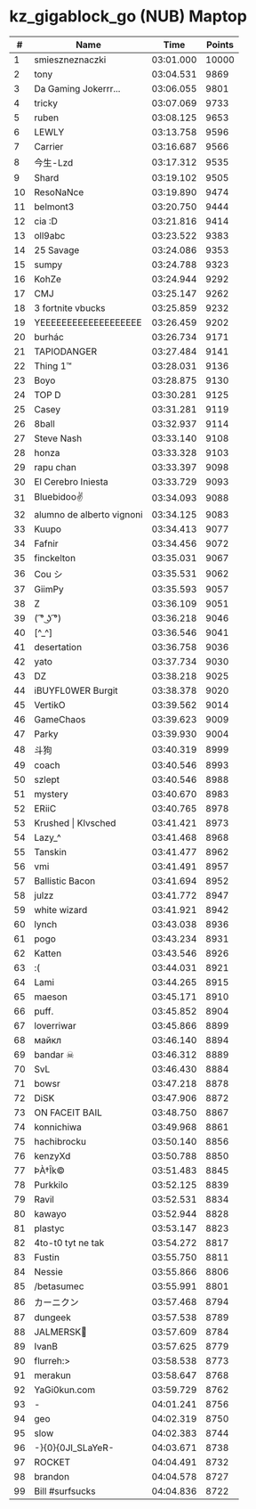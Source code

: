 # kz_gigablock_go (NUB) Maptop

|  # | Name | Time | Points |
|-------------- | -------------- | -------------- | -------------- | 
| 1 | smieszneznaczki | 03:01.000 | 10000 | 
| 2 | tony | 03:04.531 | 9869 | 
| 3 | Da Gaming Jokerrr... | 03:06.055 | 9801 | 
| 4 | tricky | 03:07.069 | 9733 | 
| 5 | ruben | 03:08.125 | 9653 | 
| 6 | LEWLY | 03:13.758 | 9596 | 
| 7 | Carrier | 03:16.687 | 9566 | 
| 8 | 今生-Lzd | 03:17.312 | 9535 | 
| 9 | Shard | 03:19.102 | 9505 | 
| 10 | ResoNaNce | 03:19.890 | 9474 | 
| 11 | belmont3 | 03:20.750 | 9444 | 
| 12 | cia :D | 03:21.816 | 9414 | 
| 13 | oll9abc | 03:23.522 | 9383 | 
| 14 | 25 Savage | 03:24.086 | 9353 | 
| 15 | sumpy | 03:24.788 | 9323 | 
| 16 | KohZe | 03:24.944 | 9292 | 
| 17 | CMJ | 03:25.147 | 9262 | 
| 18 | 3 fortnite vbucks | 03:25.859 | 9232 | 
| 19 | YEEEEEEEEEEEEEEEEEEE | 03:26.459 | 9202 | 
| 20 | burhác | 03:26.734 | 9171 | 
| 21 | TAPIODANGER | 03:27.484 | 9141 | 
| 22 | Thing 1™ | 03:28.031 | 9136 | 
| 23 | Boyo | 03:28.875 | 9130 | 
| 24 | TOP D | 03:30.281 | 9125 | 
| 25 | Casey | 03:31.281 | 9119 | 
| 26 | 8ball | 03:32.937 | 9114 | 
| 27 | Steve Nash | 03:33.140 | 9108 | 
| 28 | honza | 03:33.328 | 9103 | 
| 29 | rapu chan | 03:33.397 | 9098 | 
| 30 | El Cerebro Iniesta | 03:33.729 | 9093 | 
| 31 | Bluebidoo✌ | 03:34.093 | 9088 | 
| 32 | alumno de alberto vignoni | 03:34.125 | 9083 | 
| 33 | Kuupo | 03:34.413 | 9077 | 
| 34 | Fafnir | 03:34.456 | 9072 | 
| 35 | finckelton | 03:35.031 | 9067 | 
| 36 | Cou シ | 03:35.531 | 9062 | 
| 37 | GiimPy | 03:35.593 | 9057 | 
| 38 | Z | 03:36.109 | 9051 | 
| 39 | ( ͡° ͜ʖ ͡°) | 03:36.218 | 9046 | 
| 40 | [^_^] | 03:36.546 | 9041 | 
| 41 | desertation | 03:36.758 | 9036 | 
| 42 | yato | 03:37.734 | 9030 | 
| 43 | DZ | 03:38.218 | 9025 | 
| 44 | iBUYFL0WER Burgit | 03:38.378 | 9020 | 
| 45 | VertikO | 03:39.562 | 9014 | 
| 46 | GameChaos | 03:39.623 | 9009 | 
| 47 | Parky | 03:39.930 | 9004 | 
| 48 | 斗狗 | 03:40.319 | 8999 | 
| 49 | coach | 03:40.546 | 8993 | 
| 50 | szlept | 03:40.546 | 8988 | 
| 51 | mystery | 03:40.670 | 8983 | 
| 52 | ERiiC | 03:40.765 | 8978 | 
| 53 | Krushed \| Klvsched | 03:41.421 | 8973 | 
| 54 | Lazy_^ | 03:41.468 | 8968 | 
| 55 | Tanskin | 03:41.477 | 8962 | 
| 56 | vmi | 03:41.491 | 8957 | 
| 57 | Ballistic Bacon | 03:41.694 | 8952 | 
| 58 | julzz | 03:41.772 | 8947 | 
| 59 | white wizard | 03:41.921 | 8942 | 
| 60 | lynch | 03:43.038 | 8936 | 
| 61 | pogo | 03:43.234 | 8931 | 
| 62 | Katten | 03:43.546 | 8926 | 
| 63 | :( | 03:44.031 | 8921 | 
| 64 | Lami | 03:44.265 | 8915 | 
| 65 | maeson | 03:45.171 | 8910 | 
| 66 | puff. | 03:45.852 | 8904 | 
| 67 | loverriwar | 03:45.866 | 8899 | 
| 68 | майкл | 03:46.140 | 8894 | 
| 69 | bandar ☠ | 03:46.312 | 8889 | 
| 70 | SvL | 03:46.430 | 8884 | 
| 71 | bowsr | 03:47.218 | 8878 | 
| 72 | DiSK | 03:47.906 | 8872 | 
| 73 | ON FACEIT BAIL | 03:48.750 | 8867 | 
| 74 | konnichiwa | 03:49.968 | 8861 | 
| 75 | hachibrocku | 03:50.140 | 8856 | 
| 76 | kenzyXd | 03:50.788 | 8850 | 
| 77 | ÞÀ†Îk© | 03:51.483 | 8845 | 
| 78 | Purkkilo | 03:52.125 | 8839 | 
| 79 | Ravil | 03:52.531 | 8834 | 
| 80 | kawayo | 03:52.944 | 8828 | 
| 81 | plastyc | 03:53.147 | 8823 | 
| 82 | 4to-t0 tyt ne tak | 03:54.272 | 8817 | 
| 83 | Fustin | 03:55.750 | 8811 | 
| 84 | Nessie | 03:55.866 | 8806 | 
| 85 | /betasumec | 03:55.991 | 8801 | 
| 86 | カーニクン | 03:57.468 | 8794 | 
| 87 | dungeek | 03:57.538 | 8789 | 
| 88 | JALMERSK👀 | 03:57.609 | 8784 | 
| 89 | IvanB | 03:57.625 | 8779 | 
| 90 | flurreh:> | 03:58.538 | 8773 | 
| 91 | merakun | 03:58.647 | 8768 | 
| 92 | YaGi0kun.com | 03:59.729 | 8762 | 
| 93 | - | 04:01.241 | 8756 | 
| 94 | geo | 04:02.319 | 8750 | 
| 95 | slow | 04:02.383 | 8744 | 
| 96 | -}{0}{0JI_SLaYeR- | 04:03.671 | 8738 | 
| 97 | ROCKET | 04:04.491 | 8732 | 
| 98 | brandon | 04:04.578 | 8727 | 
| 99 | Bill #surfsucks | 04:04.836 | 8722 | 

